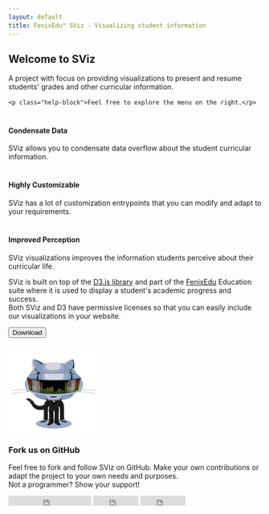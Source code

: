 ```yaml
---
layout: default
title: FenixEdu™ SViz - Visualizing student information
---
```


<div class="jumbotron">
	<h2>Welcome to SViz</h2>
	<p>A project with focus on providing visualizations to present and resume students' grades and other curricular information.</p>

	<p class="help-block">Feel free to explore the menu on the right.</p>
</div>

<div class="row">
	<div class="col-lg-4">
		<div class="well">
			<h1 class="text-center"><i class="glyphicon glyphicon-filter"></i></h1>
			<h4 class="text-center">Condensate Data</h4>
			<p class="text-center">SViz allows you to condensate data overflow about the student curricular information.</p>
		</div>
	</div>
	<div class="col-lg-4">
		<div class="well">
			<h1 class="text-center"><i class="glyphicon glyphicon-wrench"></i></h1>
			<h4 class="text-center">Highly Customizable</h4>
			<p class="text-center">SViz has a lot of customization entrypoints that you can modify and adapt to your requirements.</p>
		</div>
	</div>
	<div class="col-lg-4">
		<div class="well">
			<h1 class="text-center"><i class="glyphicon glyphicon-eye-open"></i></h1>
			<h4 class="text-center">Improved Perception</h4>
			<p class="text-center">SViz visualizations improves the information students perceive about their curricular life.</p>
		</div>
	</div>
</div>
<div style="margin-bottom: 20px">
	<p>SViz is built on top of the <a href="http://d3js.org/">D3.js library</a> and part of the <a href="http://fenixedu.org/">FenixEdu</a> Education suite where it is used to display a student's academic progress and success.<br/>
	Both SViz and D3 have permissive licenses so that you can easily include our visualizations in your website.</p>
	<button type="button" class="btn btn-primary" onclick="location.href='{{site.baseurl}}/pages/download.html'">Download</button>
</div>
<div class="well clearfix">
	<img src="imgs/daftpunktocat-thomas.gif" alt="GitHub Cat" width="180px" class="pull-right">
	<h3 style="margin-top: 10px">Fork us on GitHub</h3>
	<p>Feel free to fork and follow SViz on GitHub. Make your own contributions or adapt the project to your own needs and purposes.<br/>
	Not a programmer? Show your support!</p>
	<iframe src="http://ghbtns.com/github-btn.html?user=FenixEdu&repo=sviz&type=follow&count=true" allowtransparency="true" frameborder="0" scrolling="0" width="165" height="20"></iframe>
	<iframe src="http://ghbtns.com/github-btn.html?user=FenixEdu&repo=sviz&type=watch&count=true" allowtransparency="true" frameborder="0" scrolling="0" width="90" height="20"></iframe>
	<iframe src="http://ghbtns.com/github-btn.html?user=FenixEdu&repo=sviz&type=fork&count=true" allowtransparency="true" frameborder="0" scrolling="0" width="90" height="20"></iframe>
</div>
